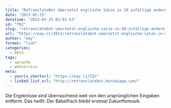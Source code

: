 ```yaml
---
title: "ReTranslateBot übersetzt englische Sätze in 20 zufällige andere Sprachen - und dann wieder zurück"
date: "2013-01-25"
datetime: "2013-01-25 03:01:53"
id: "702"
slug: "retranslatebot-ubersetzt-englische-satze-in-20-zufallige-andere-sprachen-und-dann-wieder-zuruck"
url: "https://eay.cc/2013/retranslatebot-ubersetzt-englische-satze-in-20-zufallige-andere-sprachen-und-dann-wieder-zuruck/"
author: "eay"
format: "link"
categories:
  - 0815
tags:
  - sprache
  - webservice
meta:
  - yourls_shorturl: "https://eay.li/21n"
  - linked_list_url: "http://retranslatebot.herokuapp.com/"
---
```


Die Ergebnisse sind überraschend weit von den ursprünglichen Eingaben entfernt. Das heißt: Der Babelfisch bleibt erstmal Zukunftsmusik.
